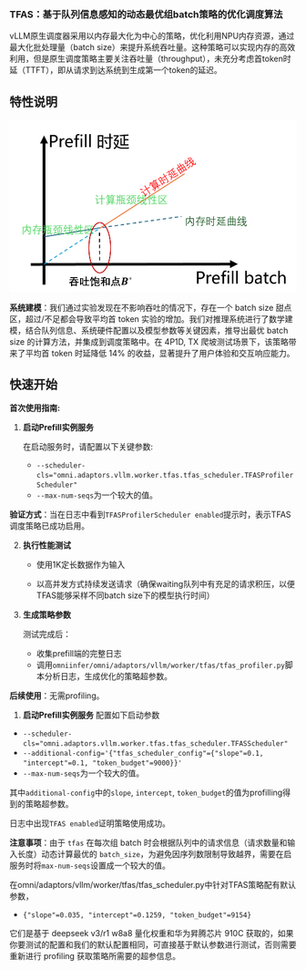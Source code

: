 ### TFAS：基于队列信息感知的动态最优组batch策略的优化调度算法

vLLM原生调度器采用以内存最大化为中心的策略，优化利用NPU内存资源，通过最大化批处理量（batch size）来提升系统吞吐量。这种策略可以实现内存的高效利用，但是原生调度策略主要关注吞吐量（throughput），未充分考虑首token时延（TTFT），即从请求到达系统到生成第一个token的延迟。


## 特性说明

![tfas](tfas.png)

**系统建模**：我们通过实验发现在不影响吞吐的情况下，存在一个 batch size 甜点区，超过/不足都会导致平均首 token 实验的增加。我们对推理系统进行了数学建模，结合队列信息、系统硬件配置以及模型参数等关键因素，推导出最优 batch size 的计算方法，并集成到调度策略中。在 4P1D, TX 爬坡测试场景下，该策略带来了平均首 token 时延降低 14% 的收益，显著提升了用户体验和交互响应能力。



## 快速开始

**首次使用指南:**  

1. **启动Prefill实例服务**   

   在启动服务时，请配置以下关键参数:

   -  `--scheduler-cls="omni.adaptors.vllm.worker.tfas.tfas_scheduler.TFASProfilerScheduler"`
   - `--max-num-seqs`为一个较大的值。

​       **验证方式**：当在日志中看到`TFASProfilerScheduler enabled`提示时，表示TFAS调度策略已成功启用。

2. **执行性能测试**   

   - 使用1K定长数据作为输入

   - 以高并发方式持续发送请求（确保waiting队列中有充足的请求积压，以便TFAS能够采样不同batch size下的模型执行时间）   

3. **生成策略参数** 

   测试完成后：

   - 收集prefill端的完整日志
   - 调用`omniinfer/omni/adaptors/vllm/worker/tfas/tfas_profiler.py`脚本分析日志，生成优化的策略超参数。

    

**后续使用**：无需profiling。

1. **启动Prefill实例服务** 
配置如下启动参数
- `--scheduler-cls="omni.adaptors.vllm.worker.tfas.tfas_scheduler.TFASScheduler"`
- `--additional-config='{"tfas_scheduler_config"={"slope"=0.1, "intercept"=0.1, "token_budget"=9000}}'`
- `--max-num-seqs`为一个较大的值。

其中`additional-config`中的`slope`, `intercept`, `token_budget`的值为profilling得到的策略超参数。

日志中出现`TFAS enabled`证明策略使用成功。

**注意事项**：由于 `tfas` 在每次组 batch 时会根据队列中的请求信息（请求数量和输入长度）动态计算最优的 `batch_size`，为避免因序列数限制导致越界，需要在启服务时将`max-num-seqs`设置成一个较大的值。

在omni/adaptors/vllm/worker/tfas/tfas_scheduler.py中针对TFAS策略配有默认参数，
- `{"slope"=0.035, "intercept"=0.1259, "token_budget"=9154}`


它们是基于 deepseek v3/r1 w8a8 量化权重和华为昇腾芯片 910C 获取的，如果你要测试的配置和我们的默认配置相同，可直接基于默认参数进行测试，否则需要重新进行 profiling 获取策略所需要的超参信息。

